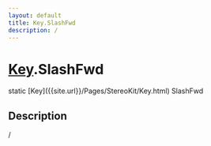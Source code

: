 ```yaml
---
layout: default
title: Key.SlashFwd
description: /
---
```

# [Key]({{site.url}}/Pages/StereoKit/Key.html).SlashFwd

<div class='signature' markdown='1'>
static [Key]({{site.url}}/Pages/StereoKit/Key.html) SlashFwd
</div>

## Description
/

